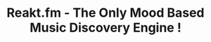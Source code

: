 ---
description: 你想要什么心情，就找什么样的音乐。
layout: post
results:
- primaryGenreName: Music
  version: '1.0'
  formattedPrice: 免费
  genreIds:
  - '6011'
  - '6016'
  artworkUrl60: http://is3.mzstatic.com/image/thumb/Purple18/v4/8b/38/dd/8b38dd98-35a9-4cb1-a1a8-53de6f068b1b/source/60x60bb.jpg
  minimumOsVersion: '8.0'
  appletvScreenshotUrls: &a []
  sellerName: REAKTOR.FM INC.
  supportedDevices:
  - iPad2Wifi
  - iPad23G
  - iPhone4S
  - iPadThirdGen
  - iPadThirdGen4G
  - iPhone5
  - iPodTouchFifthGen
  - iPadFourthGen
  - iPadFourthGen4G
  - iPadMini
  - iPadMini4G
  - iPhone5c
  - iPhone5s
  - iPhone6
  - iPhone6Plus
  - iPodTouchSixthGen
  genres:
  - 音乐
  - 娱乐
  currentVersionReleaseDate: '2016-08-02T10:43:52Z'
  trackName: Reakt.fm - The Only Mood Based Music Discovery Engine !
  isVppDeviceBasedLicensingEnabled: true
  description: "Reaktor.Fm is a mood based music discovery app. Users create
    “reaktions” by altering the 4 mood parameters and matching songs are played
    to the user. \n\nUsers can also discover new songs from the “discover”
    page and create matching reaktions by playing the song. In addition users
    can like songs and create playlists. \n\nReaktor.fm is free to use."
  price: 0
  trackId: 1127304968
  releaseDate: '2016-08-02T10:43:52Z'
  advisories: *a
  screenshotUrls:
  - http://a1.mzstatic.com/us/r30/Purple30/v4/46/f3/5c/46f35ce7-e477-a5e8-4b1f-f96d861d879d/screen322x572.jpeg
  - http://a3.mzstatic.com/us/r30/Purple18/v4/a5/57/19/a55719f5-5dde-54da-c03a-6ac89339ad2a/screen322x572.jpeg
  - http://a2.mzstatic.com/us/r30/Purple18/v4/81/2b/54/812b549d-591c-ac58-5198-6d6a2840b983/screen322x572.jpeg
  - http://a2.mzstatic.com/us/r30/Purple20/v4/42/ba/90/42ba9032-74d4-3264-d89e-294169c399ea/screen322x572.jpeg
  - http://a1.mzstatic.com/us/r30/Purple30/v4/9f/af/31/9faf3183-7931-76d3-c090-d7361efcafc7/screen322x572.jpeg
  artistViewUrl: https://itunes.apple.com/cn/developer/reaktor.fm-inc./id1127304967?uo=4
  primaryGenreId: 6011
  kind: software
  fileSizeBytes: '10478872'
  bundleId: com.reaktfm.app
  trackContentRating: 4+
  trackCensoredName: Reakt.fm - The Only Mood Based Music Discovery Engine
    !
  contentAdvisoryRating: 4+
  isGameCenterEnabled: false
  artistName: Reaktor.fm Inc.
  languageCodesISO2A:
  - EN
  - TR
  features: *a
  wrapperType: software
  artworkUrl512: http://is3.mzstatic.com/image/thumb/Purple18/v4/8b/38/dd/8b38dd98-35a9-4cb1-a1a8-53de6f068b1b/source/512x512bb.jpg
  artworkUrl100: http://is3.mzstatic.com/image/thumb/Purple18/v4/8b/38/dd/8b38dd98-35a9-4cb1-a1a8-53de6f068b1b/source/100x100bb.jpg
  trackViewUrl: https://geo.itunes.apple.com/cn/app/reakt.fm-only-mood-based-music/id1127304968?mt=8&uo=4
  artistId: 1127304967
  currency: CNY
  ipadScreenshotUrls: *a
category: 音乐
tags: tag1
resultCount: 1
title: Reakt.fm - The Only Mood Based Music Discovery Engine !

---
